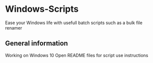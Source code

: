 # Windows-Scripts
Ease your Windows life with usefull batch scripts such as a bulk file renamer

## General information
Working on Windows 10
Open README files for script use instructions
